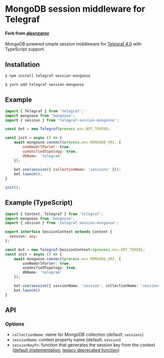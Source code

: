 # MongoDB session middleware for Telegraf

#### Fork from [alexnzarov](https://github.com/alexnzarov/telegraf-session-mongodb)

MongoDB powered simple session middleware for [Telegraf 4.0](https://github.com/telegraf/telegraf) with TypeScript support.

## Installation

```js
$ npm install telegraf-session-mongoose
```

```js
$ yarn add telegraf-session-mongoose
```

## Example

```js
import { Telegraf } from 'telegraf';
import mongoose from 'mongoose';
import { session } from 'telegraf-session-mongoose';

const bot = new Telegraf(process.env.BOT_TOKEN);

const init = async () => {
    await mongoose.connect(process.env.MONGODB_URI, {
    	useNewUrlParser: true,
    	useUnifiedTopology: true, 
        dbName: 'telegram'
    });
	
    bot.use(session({ collectionName: 'sessions' }));
    bot.launch();
}

init();
```


## Example (TypeScript)

```ts
import { Context, Telegraf } from 'telegraf';
import mongoose from 'mongoose';
import { session } from 'telegraf-session-mongoose';

export interface SessionContext extends Context {
  session: any;
};

const bot = new Telegraf<SessionContext>(process.env.BOT_TOKEN);
const init = async () => {
    await mongoose.connect(process.env.MONGODB_URI, { 
        useNewUrlParser: true, 
        useUnifiedTopology: true,
        dbName: 'telegram'
    });

    bot.use(session({ sessionName: 'session', collectionName: 'sessions' }));
    bot.launch()
}
```

## API

### Options

* `collectionName`: name for MongoDB collection (default: `sessions`)
* `sessionName`: context property name (default: `session`)
* `sessionKeyFn`: function that generates the session key from the context ([default implementation](https://github.com/alexnzarov/telegraf-session-mongodb/blob/master/src/keys.ts#L10-L16), [legacy deprecated function](https://github.com/alexnzarov/telegraf-session-mongodb/blob/master/src/keys.ts#L21-L31))
